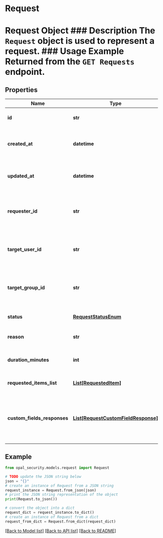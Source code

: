 # Request

# Request Object ### Description The `Request` object is used to represent a request.  ### Usage Example Returned from the `GET Requests` endpoint.

## Properties

Name | Type | Description | Notes
------------ | ------------- | ------------- | -------------
**id** | **str** | The unique identifier of the request. | 
**created_at** | **datetime** | The date and time the request was created. | 
**updated_at** | **datetime** | The date and time the request was last updated. | 
**requester_id** | **str** | The unique identifier of the user who created the request. | 
**target_user_id** | **str** | The unique identifier of the user who is the target of the request. | [optional] 
**target_group_id** | **str** | The unique identifier of the group who is the target of the request. | [optional] 
**status** | [**RequestStatusEnum**](RequestStatusEnum.md) | The status of the request. | 
**reason** | **str** | The reason for the request. | 
**duration_minutes** | **int** | The duration of the request in minutes. | [optional] 
**requested_items_list** | [**List[RequestedItem]**](RequestedItem.md) | The list of targets for the request. | [optional] 
**custom_fields_responses** | [**List[RequestCustomFieldResponse]**](RequestCustomFieldResponse.md) | The responses given to the custom fields associated to the request | [optional] 

## Example

```python
from opal_security.models.request import Request

# TODO update the JSON string below
json = "{}"
# create an instance of Request from a JSON string
request_instance = Request.from_json(json)
# print the JSON string representation of the object
print(Request.to_json())

# convert the object into a dict
request_dict = request_instance.to_dict()
# create an instance of Request from a dict
request_from_dict = Request.from_dict(request_dict)
```
[[Back to Model list]](../README.md#documentation-for-models) [[Back to API list]](../README.md#documentation-for-api-endpoints) [[Back to README]](../README.md)


